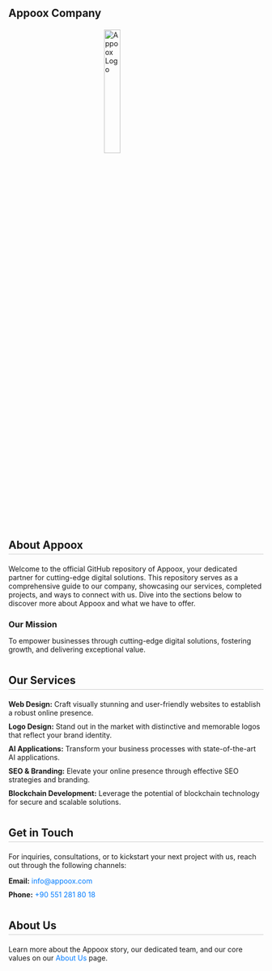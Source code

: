 ## Appoox Company

<img src="https://appoox.com/Files/Site/Images/no-image-jpgk1Je.png" alt="Appoox Logo" style="width: 25%; height: auto; display: block; margin: 20px auto;">

<section style="margin-bottom: 40px;">

  <h2 style="border-bottom: 1px solid #ccc; padding-bottom: 5px; margin-bottom: 20px;">About Appoox</h2>

  <p style="margin-bottom: 15px;">Welcome to the official GitHub repository of Appoox, your dedicated partner for cutting-edge digital solutions. This repository serves as a comprehensive guide to our company, showcasing our services, completed projects, and ways to connect with us. Dive into the sections below to discover more about Appoox and what we have to offer.</p>

  <h3 style="margin-bottom: 10px;">Our Mission</h3>
  <p style="margin-bottom: 20px;">To empower businesses through cutting-edge digital solutions, fostering growth, and delivering exceptional value.</p>

</section>

<section style="margin-bottom: 40px;">

  <h2 style="border-bottom: 1px solid #ccc; padding-bottom: 5px; margin-bottom: 20px;">Our Services</h2>

  <ul style="list-style: none; padding: 0;">
      <li style="margin-bottom: 10px;"><strong>Web Design:</strong> Craft visually stunning and user-friendly websites to establish a robust online presence.</li>
      <li style="margin-bottom: 10px;"><strong>Logo Design:</strong> Stand out in the market with distinctive and memorable logos that reflect your brand identity.</li>
      <li style="margin-bottom: 10px;"><strong>AI Applications:</strong> Transform your business processes with state-of-the-art AI applications.</li>
      <li style="margin-bottom: 10px;"><strong>SEO & Branding:</strong> Elevate your online presence through effective SEO strategies and branding.</li>
      <li style="margin-bottom: 10px;"><strong>Blockchain Development:</strong> Leverage the potential of blockchain technology for secure and scalable solutions.</li>
  </ul>

</section>



<section style="margin-bottom: 40px;">

  <h2 style="border-bottom: 1px solid #ccc; padding-bottom: 5px; margin-bottom: 20px;">Get in Touch</h2>

  <p style="margin-bottom: 10px;">For inquiries, consultations, or to kickstart your next project with us, reach out through the following channels:</p>

  <ul style="list-style: none; padding: 0;">
      <li style="margin-bottom: 10px;"><strong>Email:</strong> <a href="mailto:info@appoox.com" style="color: #007BFF; text-decoration: none;">info@appoox.com</a></li>
      <li style="margin-bottom: 10px;"><strong>Phone:</strong> <a href="tel:+905512818018" style="color: #007BFF; text-decoration: none;">+90 551 281 80 18</a></li>
  </ul>

</section>

<section style="margin-bottom: 40px;">

  <h2 style="border-bottom: 1px solid #ccc; padding-bottom: 5px; margin-bottom: 20px;">About Us</h2>

  <p style="margin-bottom: 20px;">Learn more about the Appoox story, our dedicated team, and our core values on our <a href="https://appoox.com/en/about-us" style="color: #007BFF; text-decoration: none;">About Us</a> page.</p>

</section>

